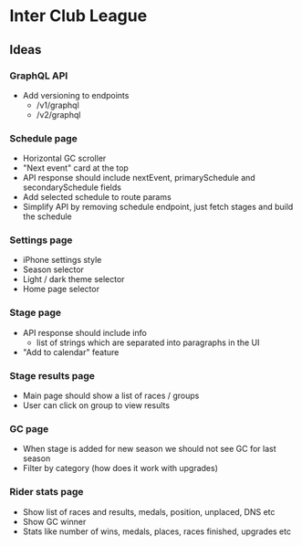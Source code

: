 # Inter Club League

## Ideas

### GraphQL API

- Add versioning to endpoints
  - /v1/graphql
  - /v2/graphql

### Schedule page

- Horizontal GC scroller
- "Next event" card at the top
- API response should include nextEvent, primarySchedule and secondarySchedule fields
- Add selected schedule to route params
- Simplify API by removing schedule endpoint, just fetch stages and build the schedule

### Settings page

- iPhone settings style
- Season selector
- Light / dark theme selector
- Home page selector

### Stage page

- API response should include info
  - list of strings which are separated into paragraphs in the UI
- "Add to calendar" feature

### Stage results page

- Main page should show a list of races / groups
- User can click on group to view results

### GC page

- When stage is added for new season we should not see GC for last season
- Filter by category (how does it work with upgrades)

### Rider stats page

- Show list of races and results, medals, position, unplaced, DNS etc
- Show GC winner
- Stats like number of wins, medals, places, races finished, upgrades etc
